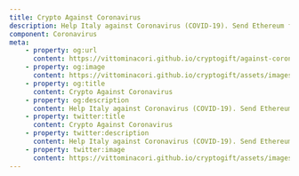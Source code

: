 ```yaml
---
title: Crypto Against Coronavirus
description: Help Italy against Coronavirus (COVID-19). Send Ethereum for a good cause. Encrypt and make it eternal. 
component: Coronavirus
meta: 
    - property: og:url
      content: https://vittominacori.github.io/cryptogift/against-coronavirus.html
    - property: og:image
      content: https://vittominacori.github.io/cryptogift/assets/images/social/against-coronavirus.jpg
    - property: og:title
      content: Crypto Against Coronavirus
    - property: og:description
      content: Help Italy against Coronavirus (COVID-19). Send Ethereum for a good cause. Encrypt and make it eternal.
    - property: twitter:title
      content: Crypto Against Coronavirus
    - property: twitter:description
      content: Help Italy against Coronavirus (COVID-19). Send Ethereum for a good cause. Encrypt and make it eternal. 
    - property: twitter:image
      content: https://vittominacori.github.io/cryptogift/assets/images/social/against-coronavirus.jpg
---
```

